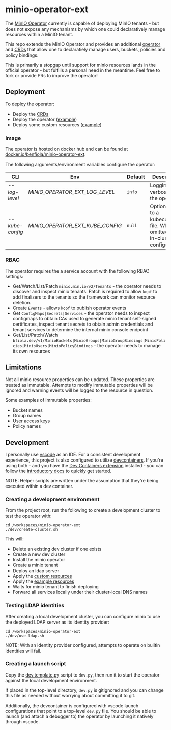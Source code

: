 # minio-operator-ext

The [MinIO Operator](https://github.com/minio/operator) currently is capable of deploying MinIO tenants - but does not expose any mechanisms by which one could declaratively manage resources within a MinIO tenant.

This repo extends the MinIO Operator and provides an additional [operator](./minio_operator_ext/operator.py) and [CRDs](./manifests/crds.yaml) that allow one to declaratiely manage users, buckets, policies and policy bindings.

This is primarily a stopgap until support for minio resources lands in the official operator - but fulfills a personal need in the meantime. Feel free to fork or provide PRs to improve the operator!

## Deployment

To deploy the operator:

- Deploy the [CRDs](./manifests/crds.yaml)
- Deploy the operator ([example](./manifests/example-deployment.yaml))
- Deploy some custom resources ([example](./manifests/example-resources.yaml))

### Image

The operator is hosted on docker hub and can be found at [docker.io/benfiola/minio-operator-ext](https://hub.docker.com/r/benfiola/minio-operator-ext).

The following arguments/environment variables configure the operator:

| CLI             | Env                              | Default | Description                                                                      |
| --------------- | -------------------------------- | ------- | -------------------------------------------------------------------------------- |
| _--log-level_   | _MINIO_OPERATOR_EXT_LOG_LEVEL_   | `info`  | Logging verbosity for the operator                                               |
| _--kube-config_ | _MINIO_OPERATOR_EXT_KUBE_CONFIG_ | `null`  | Optional path to a kubeconfig file. When omitted, uses in-cluster configuration. |

### RBAC

The operator requires the a service account with the following RBAC settings:

- Get/Watch/List/Patch `minio.min.io/v2/Tenants` - the operator needs to discover and inspect minio tenants. Patch is required to allow `kopf` to add finalizers to the tenants so the framework can monitor resource deletion.
- Create `Events` - allows `kopf` to publish operator events
- Get `ConfigMaps|Secrets|Services` - the operator needs to inspect configmaps to obtain CAs used to generate minio tenant self-signed certificates, inspect tenant secrets to obtain admin credentials and tenant services to determine the internal minio console endpoint
- Get/List/Patch/Watch `bfiola.dev/v1/MinioBuckets|MinioGroups|MinioGroupBindings|MinioPolicies|MinioUsers|MinioPolicyBindings` - the operator needs to manage its own resources

## Limitations

Not all minio resource properties can be updated. These properties are treated as immutable. Attempts to modify immutable properties will be ignored and warning events will be logged to the resource in question.

Some examples of immutable properties:

- Bucket names
- Group names
- User access keys
- Policy names

## Development

I personally use [vscode](https://code.visualstudio.com/) as an IDE. For a consistent development experience, this project is also configured to utilize [devcontainers](https://containers.dev/). If you're using both - and you have the [Dev Containers extension](https://marketplace.visualstudio.com/items?itemName=ms-vscode-remote.remote-containers) installed - you can follow the [introductory docs](https://code.visualstudio.com/docs/devcontainers/tutorial) to quickly get started.

NOTE: Helper scripts are written under the assumption that they're being executed within a dev container.

### Creating a development environment

From the project root, run the following to create a development cluster to test the operator with:

```shell
cd /workspaces/minio-operator-ext
./dev/create-cluster.sh
```

This will:

- Delete an existing dev cluster if one exists
- Create a new dev cluster
- Install the minio operator
- Create a minio tenant
- Deploy an ldap server
- Apply the [custom resources](./manifests/crds.yaml)
- Apply the [example resources](./manifests/example-resources.yaml)
- Waits for minio tenant to finish deploying
- Forward all services locally under their cluster-local DNS names

### Testing LDAP identities

After creating a local development cluster, you can configure minio to use the deployed LDAP server as its identity provider:

```shell
cd /workspaces/minio-operator-ext
./dev/use-ldap.sh
```

NOTE: With an identity provider configured, attempts to operate on builtin identities will fail.

### Creating a launch script

Copy the [dev.template.py](./dev.template.py) script to `dev.py`, then run it to start the operator against the local development environment.

If placed in the top-level directory, `dev.py` is gitignored and you can change this file as needed without worrying about committing it to git.

Additionally, the devcontainer is configured with vscode launch configurations that point to a top-level `dev.py` file. You should be able to launch (and attach a debugger to) the operator by launching it natively through vscode.
